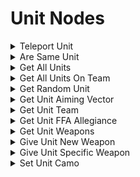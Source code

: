 # Unit Nodes

<details>

<summary>Teleport Unit</summary>

#### Node Rules

ruleID: RequiredNodeInput\
RequiredProperties: Unit\
Position

#### Input Pins

pinId: ActionStart\
dataType: execute

pinId: Unit\
dataType: object

**Editor Settings**

pinId: Position\
dataType: vector3

**Editor Settings**

pinId: Teleport Unit's Vehicle\
dataType: bool\
settings: defaultValue: Bool: true

**Editor Settings**

#### Output Pins

pinId: ActionComplete\
dataType: execute userData:

**Editor Settings**

#### Node Category: Units\\

</details>

<details>

<summary>Are Same Unit</summary>

####

#### Node Rules

ruleID: RequiredNodeInput\
RequiredProperties: Unit A\
Unit B

#### Input Pins

pinId: Unit A\
dataType: object

**Editor Settings**

pinId: Unit B\
dataType: object

**Editor Settings**

#### Output Pins

pinId: Are Same Unit\
dataType: bool\
userData:

**Editor Settings**

#### Node Category: Units\\

</details>

<details>

<summary>Get All Units</summary>

#### Output Pins

pinId: Units\
dataType: object\_list\
userData:

**Editor Settings**

#### Node Category: Units\\

</details>

<details>

<summary>Get All Units On Team</summary>

####

#### Node Rules

ruleID: RequiredNodeInput\
RequiredProperties: Team

#### Input Pins

pinId: Team\
dataType: team

**Editor Settings**

#### Output Pins

pinId: Units\
dataType: object\_list\
userData:

**Editor Settings**

#### Node Category: Units\\

</details>

<details>

<summary>Get Random Unit</summary>

#### Output Pins

pinId: Unit\
dataType: object\
userData:

**Editor Settings**

#### Node Category: Units\\

</details>

<details>

<summary>Get Unit Aiming Vector</summary>

####

#### Node Rules

ruleID: RequiredNodeInput\
RequiredProperties: Unit

#### Input Pins

pinId: Unit\
dataType: object

**Editor Settings**

#### Output Pins

pinId: Aiming Vector\
dataType: vector3\
userData:

**Editor Settings**

#### Node Category: Units\\

</details>

<details>

<summary>Get Unit Team</summary>

####

#### Node Rules

ruleID: RequiredNodeInput\
RequiredProperties: Unit

#### Input Pins

pinId: Unit\
dataType: object

**Editor Settings**

#### Output Pins

pinId: Team\
dataType: team\
userData:

**Editor Settings**

#### Node Category: Units\\

</details>

<details>

<summary>Get Unit FFA Allegiance</summary>

####

#### Node Rules

ruleID: RequiredNodeInput\
RequiredProperties: Unit

#### Input Pins

pinId: Unit\
dataType: object

**Editor Settings**

#### Output Pins

pinId: Team\
dataType: team\
userData:

**Editor Settings**

#### Node Category: Units\\

</details>

<details>

<summary>Get Unit Weapons</summary>

####

#### Node Rules

ruleID: RequiredNodeInput\
RequiredProperties: Unit

#### Input Pins

pinId: Unit\
dataType: object

**Editor Settings**

#### Output Pins

pinId: Equipped Weapon\
dataType: object\
userData:

**Editor Settings**

pinId: Unequipped Weapon\
dataType: object\
userData:

**Editor Settings**

#### Node Category: Inventory\\

</details>

<details>

<summary>Give Unit New Weapon</summary>

#### Node Rules

ruleID: RequiredNodeInput\
RequiredProperties: Unit\
Weapon Type\
Weapon Addition Method

#### Input Pins

pinId: ActionStart\
dataType: execute

pinId: Unit\
dataType: object

**Editor Settings**

pinId: Weapon Type\
dataType: weapon\_type

**Editor Settings**

pinId: Weapon Addition Method\
dataType: weapon\_addition\_method

**Editor Settings**

pinId: Wait Until Completion\
dataType: bool\
settings: defaultValue: Bool: true

**Editor Settings**

#### Output Pins

pinId: ActionComplete\
dataType: execute userData:

**Editor Settings**

#### Node Category: Inventory\\

</details>

<details>

<summary>Give Unit Specific Weapon</summary>

####

#### Node Rules

ruleID: RequiredNodeInput\
RequiredProperties: Unit\
Weapon\
Weapon Addition Method

#### Input Pins

pinId: ActionStart\
dataType: execute

pinId: Unit\
dataType: object

**Editor Settings**

pinId: Weapon\
dataType: object

**Editor Settings**

pinId: Weapon Addition Method\
dataType: weapon\_addition\_method

**Editor Settings**

pinId: Wait Until Completion\
dataType: bool\
settings: defaultValue: Bool: true

**Editor Settings**

#### Output Pins

pinId: ActionComplete\
dataType: execute userData:

**Editor Settings**

#### Node Category: Inventory\\

</details>

<details>

<summary>Set Unit Camo</summary>

#### Node Rules

ruleID: RequiredNodeInput\
RequiredProperties: Unit\
Duration in Seconds

#### Input Pins

pinId: ActionStart\
dataType: execute

pinId: Unit\
dataType: object

**Editor Settings**

pinId: Duration in Seconds\
dataType: number

**Editor Settings**

MinRange: 0\
MaxRange: 20

#### Output Pins

pinId: ActionComplete\
dataType: execute userData:

**Editor Settings**

#### Node Category: Units\\

</details>
